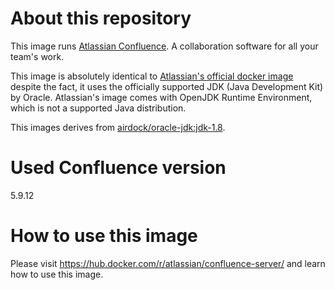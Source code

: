 # About this repository

This image runs [Atlassian Confluence](https://www.atlassian.com/software/confluence). A collaboration software for all your team's work.

This image is absolutely identical to [Atlassian's official docker image](https://hub.docker.com/r/atlassian/confluence-server/) despite the fact, it uses the officially supported JDK (Java Development Kit) by Oracle. Atlassian's image comes with OpenJDK Runtime Environment, which is not a supported Java distribution.

This images derives from [airdock/oracle-jdk:jdk-1.8](https://hub.docker.com/r/airdock/oracle-jdk/).

# Used Confluence version

5.9.12

# How to use this image

Please visit https://hub.docker.com/r/atlassian/confluence-server/ and learn how to use this image.
